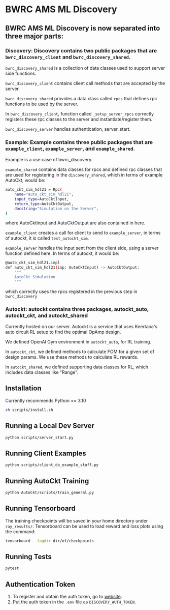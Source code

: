 # BWRC AMS ML Discovery

## BWRC AMS ML Discovery is now separated into three major parts:
### Discovery: Discovery contains two public packages that are `bwrc_discovery_client` and `bwrc_discovery_shared`. 

`bwrc_discovery_shared` is a collection of data classes used to support server side functions. 

`bwrc_discovery_client` contains client call methods that are accepted by the server. 

`bwrc_discovery_shared` provides a data class called `rpcs` that defines rpc functions to be used by the server.

 In `bwrc_discovery_client`, function called `_setup_server_rpcs` correctly registers these rpc classes to the server and instantiate/register them. 

`bwrc_discovery_server` handles authentication, server_start.

### Example: Example contains three public packages that are `example_client`, `example_server`, and `example_shared`.

Example is a use case of bwrc_discovery.

`example_shared` contains data classes for rpcs and defined rpc classes that are used for registering in the `discovery_shared`, which in terms of example AutoCkt, would be:
```sh
auto_ckt_sim_hdl21 = Rpc(
    name="auto_ckt_sim_hdl21",
    input_type=AutoCktInput,
    return_type=AutoCktOutput,
    docstring="Simulation on the Server",
)
```
where AutoCktInput and AutoCktOutput are also contained in here.

`example_client` creates a call for client to send to `example_server`, in terms of autockt, it is called `test_autockt_sim`. 

`example_server` handles the input sent from the client side, using a server function defined here. In terms of autockt, it would be:
```sh
@auto_ckt_sim_hdl21.impl
def auto_ckt_sim_hdl21(inp: AutoCktInput) -> AutoCktOutput:
    """
    AutoCkt Simulation
    """
```
which correctly uses the rpcs registered in the previous step in `bwrc_discovery`

### Autockt: autockt contains three packages, autockt_auto, autockt_ckt, and autockt_shared

Currently hosted on our server. Autockt is a service that uses Keertana's auto circuit RL setup to find the optimal OpAmp design. 

We defined OpenAI Gym environment in `autockt_auto`, for RL training. 

In `autockt_ckt`, we defined methods to calculate FOM for a given set of design params. We use these methods to calculate RL rewards.

In `autockt_shared`, we defined supporting data classes for RL, which includes data classes like "Range". 

## Installation

Currently recommends Python == 3.10

```sh
sh scripts/install.sh
```

## Running a Local Dev Server

```sh
python scripts/server_start.py
```

## Running Client Examples

```sh
python scripts/client_do_example_stuff.py
```

## Running AutoCkt Training

```sh
python AutoCkt/scripts/train_general.py
```

## Running Tensorboard

The training checkpoints will be saved in your home directory under `ray_results/`.
Tensorboard can be used to load reward and loss plots using the command:

```sh
tensorboard --logdir dir/of/checkpoints
```

## Running Tests

```sh
pytest
```

## Authentication Token

1. To register and obtain the auth token, go to [website](https://bwrc-ams-ml-discovery-firebase-save.vercel.app/enter).
2. Put the auth token in the `.env` file as `DISCOVERY_AUTH_TOKEN`.
